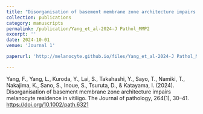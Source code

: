 ```yaml
---
title: "Disorganisation of basement membrane zone architecture impairs melanocyte residence in vitiligo"
collection: publications
category: manuscripts
permalink: /publication/Yang_et_al-2024-J Pathol_MMP2
excerpt: ''
date: 2024-10-01
venue: 'Journal 1'

paperurl: 'http://melanocyte.github.io/files/Yang_et_al-2024-J Pathol_MMP2.pdf'

---
```

Yang, F., Yang, L., Kuroda, Y., Lai, S., Takahashi, Y., Sayo, T., Namiki, T., Nakajima, K., Sano, S., Inoue, S., Tsuruta, D., & Katayama, I. (2024). Disorganisation of basement membrane zone architecture impairs melanocyte residence in vitiligo. The Journal of pathology, 264(1), 30–41. https://doi.org/10.1002/path.6321